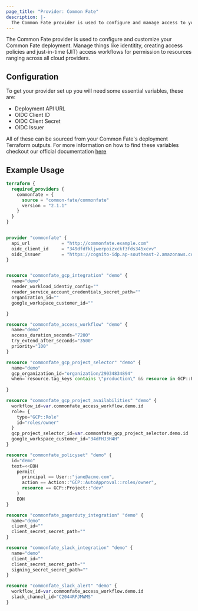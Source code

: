 ```yaml
---
page_title: "Provider: Common Fate"
description: |-
  The Common Fate provider is used to configure and manage access to your cloud.
---
```


The Common Fate provider is used to configure and customize your Common Fate deployment. 
Manage things like identitity, creating access policies and just-in-time (JIT) access workflows for permission to resources ranging across all cloud providers.

## Configuration

To get your provider set up you will need some essential variables, these are:
- Deployment API URL
- OIDC Client ID
- OIDC Client Secret
- OIDC Issuer

All of these can be sourced from your Common Fate's deployment Terraform outputs.
For more information on how to find these variables checkout our official documentation [here](https://enterprise.docs.commonfate.io/deploy)


## Example Usage

```terraform
terraform {
  required_providers {
    commonfate = {
      source = "common-fate/commonfate"
      version = "2.1.1"
    }
  }
}


provider "commonfate" {
  api_url            = "http://commonfate.example.com"
  oidc_client_id     = "349dfdfkljwerpoizxckf3fds345xcvv"
  oidc_issuer        = "https://cognito-idp.ap-southeast-2.amazonaws.com/ap-southeast-2_jieDxjtS"
}


resource "commonfate_gcp_integration" "demo" {
  name="demo"
  reader_workload_identiy_config=""
  reader_service_account_credentials_secret_path=""
  organization_id=""
  google_workspace_customer_id=""

}

resource "commonfate_access_workflow" "demo" {
  name="demo"
  access_duration_seconds="7200"
  try_extend_after_seconds="3500"
  priority="100"
}

resource "commonfate_gcp_project_selector" "demo" {
  name="demo"
  gcp_organization_id="organization/29034834894"
  when=`resource.tag_keys contains \"production\" && resource in GCP::Folder::\"folders/342982723\"`
  
}

resource "commonfate_gcp_project_availabilities" "demo" {
  workflow_id=var.commonfate_access_workflow.demo.id
  role= {
    type="GCP::Role"
    id="roles/owner"
  }
  gcp_project_selector_id=var.commonfate_gcp_project_selector.demo.id
  google_workspace_customer_id="34dFHJ3H4H"
}

resource "commonfate_policyset" "demo" {
  id="demo"
  text=<<EOH
    permit(
      principal == User::"jane@acme.com",
      action == Action::"GCP::AutoApproval::roles/owner",
      resource == GCP::Project::"dev"
    )
    EOH
}

resource "commonfate_pagerduty_integration" "demo" {
  name="demo"
  client_id=""
  client_secret_secret_path=""
}

resource "commonfate_slack_integration" "demo" {
  name="demo"
  client_id=""
  client_secret_secret_path=""
  signing_secret_secret_path=""
}

resource "commonfate_slack_alert" "demo" {
  workflow_id=var.commonfate_access_workflow.demo.id
  slack_channel_id="C2044RFJMWMS"
}

```

